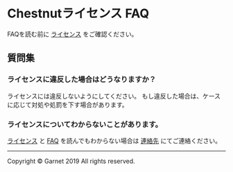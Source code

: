 # Chestnutライセンス FAQ

FAQを読む前に [ライセンス](/docs/ja/license/items.md) をご確認ください。

## 質問集

### ライセンスに違反した場合はどうなりますか？

ライセンスには違反しないようにしてください。
もし違反した場合は、ケースに応じて対処や処罰を下す場合があります。

### ライセンスについてわからないことがあります。

[ライセンス](/docs/ja/license/items.md) と [FAQ](/docs/ja/license/faq.md) を読んでもわからない場合は [連絡先](/docs/ja/license/items.md#連絡先) にてご連絡ください。

---

Copyright © Garnet 2019 All rights reserved.
